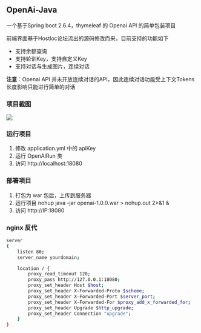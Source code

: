 ## OpenAi-Java

一个基于Spring boot 2.6.4，thymeleaf 的 Openai API 的简单包装项目

前端界面基于Hostloc论坛流出的源码修改而来，目前支持的功能如下

- 支持余额查询
- 支持轮训Key，支持自定义Key
- 支持对话与生成图片，连续对话

**注意**：Openai API 并未开放连续对话的API，因此连续对话功能受上下文Tokens长度影响只能进行简单的对话

### 项目截图

![](https://s2.loli.net/2023/02/17/wb6JUg4yeXmGOsk.png)

### 运行项目

1. 修改 application.yml 中的 apiKey
2. 运行 OpenAiRun 类
3. 访问 http://localhost:18080

### 部署项目

1. 打包为 war 包后，上传到服务器
2. 运行项目 nohup java -jar openai-1.0.0.war > nohup.out 2>&1 &
3. 访问 http://IP:18080

### nginx 反代
```bash
server
{
    listen 80;
    server_name yourdomain;

    location / {
        proxy_read_timeout 120; 
        proxy_pass http://127.0.0.1:18080;
        proxy_set_header Host $host;
        proxy_set_header X-Forwarded-Proto $scheme;
        proxy_set_header X-Forwarded-Port $server_port;
        proxy_set_header X-Forwarded-For $proxy_add_x_forwarded_for;
        proxy_set_header Upgrade $http_upgrade;
        proxy_set_header Connection "upgrade";
    }
}
```